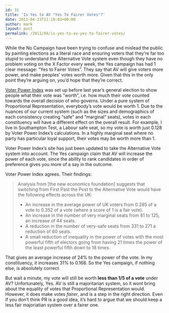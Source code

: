 ```yaml
---
id: 31
title: 'Is Yes to AV "Yes To Fairer Votes"?'
date: 2011-04-23T11:19:03+00:00
author: mark
layout: post
permalink: /2011/04/is-yes-to-av-yes-to-fairer-votes/
---
```

While the No Campaign have been trying to confuse and mislead the public by painting elections as a literal race and ensuring voters that they&#8217;re far too stupid to understand the Alternative Vote system even though they have no problem voting on the X Factor every week, the Yes campaign has had 1 clear message: &#8220;Yes to Fairer Votes&#8221;. They say that AV will give voters more power, and make peoples&#8217; votes worth more. Given that this in the only point they&#8217;re arguing on, you&#8217;d hope that they&#8217;re correct.

[Voter Power Index](http://voterpower.org.uk) was set up before last year&#8217;s general election to show people what their vote was &#8220;worth&#8221;, i.e. how much their vote counted towards the overall decision of who governs. Under a pure system of Proportional Representation, everybody&#8217;s vote would be worth 1. Due to the nuances of our current system (such as the sizes and demographics of each consistency creating &#8220;safe&#8221; and &#8220;marginal&#8221; seats), votes in each constituency will have a different effect on the overall result. For example, I live in Southampton Test, a Labour safe seat, so my vote is worth just 0.128 by Voter Power Index&#8217;s calculations. In a highly marginal seat where no party has particular loyal support, their votes may be worth more than 1.

Voter Power Index&#8217;s site has just been updated to take the Alternative Vote system into account. The Yes campaign claim that AV will increase the power of each vote, since the ability to rank candidates in order of preference gives you more of a say in the outcome.
  
Voter Power Index agrees. Their findings:

> Analysis from [the new economics foundation] suggests that switching from First Past the Post to the Alternative Vote would have the following effects across the UK:
> 
>   * An increase in the average power of UK voters from 0.285 of a vote to 0.352 of a vote (where a score of 1 is a fair vote).
>   * An increase in the number of very marginal seats from 81 to 125, an increase of 44 seats.
>   * A reduction in the number of very-safe seats from 331 to 271 a reduction of 60 seats.
>   * A small reduction of inequality in the power of votes with the most powerful fifth of electors going from having 21 times the power of the least powerful fifth down to 18 times.

That gives an average increase of 24% to the power of the vote. In my constituency, it increases 31% to 0.168. So the Yes campaign, if nothing else, is absolutely correct.

But wait a minute, my vote will still be worth **less than 1/5 of a vote** under AV? Unfortunately, Yes. AV is still a majoritarian system, so it wont bring about the equality of votes that Proportional Representation would. However, it does make votes _fairer_, and is a step in the right direction. Even if you don&#8217;t think PR is a good idea, it&#8217;s hard to argue that we should keep a less fair majoriatian system over a fairer one.
